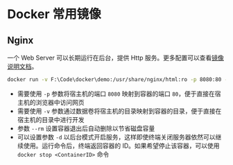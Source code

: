 # Docker 常用镜像

## Nginx

一个 Web Server 可以长期运行在后台，提供 Http 服务。更多配置可以查看[镜像说明文档](https://hub.docker.com/_/nginx)。

```bash
docker run -v F:\Code\docker\demo:/usr/share/nginx/html:ro -p 8080:80 --rm -d nginx
```

* 需要使用 `-p` 参数将宿主机的端口 `8080` 映射到容器的端口 `80`，便于直接在宿主机的浏览器中访问网页
* 需要使用 `-v` 参数通过数据卷将宿主机的目录映射到容器的目录，便于直接在宿主机的目录中进行开发
* 参数 `--rm` 设置容器退出后自动删除以节省磁盘容量
* 可以设置参数 `-d` 以后台模式开启服务，这样即使终端关闭服务器依然可以继续使用。运行命令后，终端返回容器的 ID。如果希望停止该容器，可以使用 `docker stop <ContainerID>` 命令

